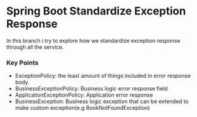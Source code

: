 # Spring Boot Standardize Exception Response

In this branch i try to explore how we standardize exception response through all the service.

### Key Points

* ExceptionPolicy: the least amount of things included in error response body.
* BusinessExceptionPolicy: Business logic error response field
* ApplicationExceptionPolicy: Application error response
* BusinessException: Business logic exception that can be extended to make custom exception(e.g BookNotFoundException)

